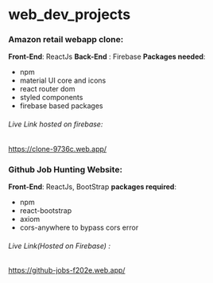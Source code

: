 # web_dev_projects

### Amazon retail webapp clone:
**Front-End**: ReactJs
**Back-End** : Firebase
**Packages needed**:
* npm
* material UI core and icons
* react router dom
* styled components
* firebase based packages
###### Live Link hosted on firebase:
https://clone-9736c.web.app/

### Github Job Hunting Website:
**Front-End**: ReactJs, BootStrap
**packages required**:
* npm
* react-bootstrap
* axiom
* cors-anywhere to bypass cors error
###### Live Link(Hosted on Firebase) :
https://github-jobs-f202e.web.app/

